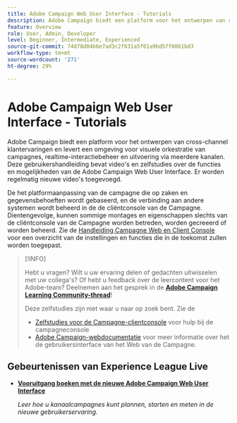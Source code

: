 ```yaml
---
title: Adobe Campaign Web User Interface - Tutorials
description: Adobe Campaign biedt een platform voor het ontwerpen van cross-channel klantervaringen en levert een omgeving voor visuele orkestratie van campagnes, realtime-interactiebeheer en uitvoering via meerdere kanalen. Deze gebruikershandleiding bevat video's en zelfstudies over de functies en mogelijkheden van de Adobe Campaign Web User Interface.
feature: Overview
role: User, Admin, Developer
level: Beginner, Intermediate, Experienced
source-git-commit: 74d78d04b6e7ad3c2f631a5f01a9bd5ff8061bd3
workflow-type: tm+mt
source-wordcount: '271'
ht-degree: 29%

---
```


# Adobe Campaign Web User Interface - Tutorials

Adobe Campaign biedt een platform voor het ontwerpen van cross-channel klantervaringen en levert een omgeving voor visuele orkestratie van campagnes, realtime-interactiebeheer en uitvoering via meerdere kanalen. Deze gebruikershandleiding bevat video&#39;s en zelfstudies over de functies en mogelijkheden van de Adobe Campaign Web User Interface. Er worden regelmatig nieuwe video&#39;s toegevoegd.

De het platformaanpassing van de campagne die op zaken en gegevensbehoeften wordt gebaseerd, en de verbinding aan andere systemen wordt beheerd in de de cliëntconsole van de Campagne. Dientengevolge, kunnen sommige montages en eigenschappen slechts van de cliëntconsole van de Campagne worden betreden, worden gecreeerd of worden beheerd. Zie de [Handleiding Campagne Web en Client Console](https://experienceleague.adobe.com/docs/campaign-web/v8/start/capability-matrix.html) voor een overzicht van de instellingen en functies die in de toekomst zullen worden toegepast.

>[!INFO]
> 
> Hebt u vragen? Wilt u uw ervaring delen of gedachten uitwisselen met uw collega&#39;s? Of hebt u feedback over de leercontent voor het Adobe-team? Deelnemen aan het gesprek in de **[Adobe Campaign Learning Community-thread](https://experienceleaguecommunities.adobe.com:443/t5/adobe-campaign-classic/join-the-discussion-on-adobe-campaign-learning/td-p/419096)**!
>
>
> Deze zelfstudies zijn niet waar u naar op zoek bent.
> Zie de
> * [Zelfstudies voor de Campagne-clientconsole](https://experienceleague.adobe.com/docs/campaign-learn/tutorials/overview.html) voor hulp bij de campagneconsole
> * [Adobe Campaign-webdocumentatie](https://experienceleague.adobe.com/docs/campaign-web/v8/campaign-web-home.html) voor meer informatie over het de gebruikersinterface van het Web van de Campagne.

<div id="recs-overview-body-1"></div>
<div id="recs-overview-body-2"></div>
<div id="recs-overview-body-3"></div>
<div id="recs-overview-body-4"></div>
<div id="recs-overview-body-5"></div>
<div id="recs-overview-body-6"></div>

<div id="staff-picks-section">
</div>

## Gebeurtenissen van Experience League Live

* **[Vooruitgang boeken met de nieuwe Adobe Campaign Web User Interface](https://experienceleague.adobe.com/docs/events/experience-league-live-recordings/episodes/exl-live-episode-02-29-24.html)**

  *Leer hoe u kanaalcampagnes kunt plannen, starten en meten in de nieuwe gebruikerservaring.*

